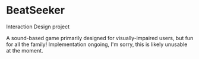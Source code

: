 # BeatSeeker
Interaction Design project

A sound-based game primarily designed for visually-impaired users, but fun for all the family! Implementation ongoing, I'm sorry, this is likely unusable at the moment.
